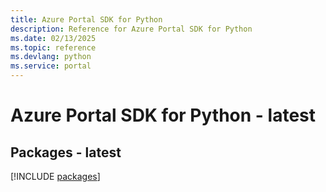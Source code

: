 ```yaml
---
title: Azure Portal SDK for Python
description: Reference for Azure Portal SDK for Python
ms.date: 02/13/2025
ms.topic: reference
ms.devlang: python
ms.service: portal
---
```

# Azure Portal SDK for Python - latest
## Packages - latest
[!INCLUDE [packages](portal-index.md)]